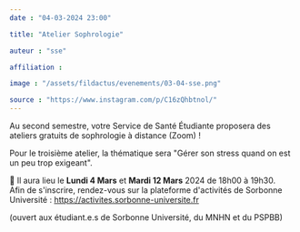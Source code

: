 ```yaml
---
date : "04-03-2024 23:00"

title: "Atelier Sophrologie"

auteur : "sse"

affiliation :

image : "/assets/fildactus/evenements/03-04-sse.png"

source : "https://www.instagram.com/p/C16zQhbtnol/"
---
```


Au second semestre, votre Service de Santé Étudiante proposera des ateliers gratuits de sophrologie à distance (Zoom) !

Pour le troisième atelier, la thématique sera "Gérer son stress quand on est un peu trop exigeant".

📆 Il aura lieu le __Lundi 4 Mars__ et __Mardi 12 Mars__ 2024 de 18h00 à 19h30.  
Afin de s'inscrire, rendez-vous sur la plateforme d'activités de Sorbonne Université : https://activites.sorbonne-universite.fr

(ouvert aux étudiant.e.s de Sorbonne Université, du MNHN et du PSPBB)